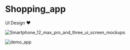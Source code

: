 # Shopping_app
UI Design
❤

![Smartphone_12_max_pro_and_three_ui_screen_mockups](https://user-images.githubusercontent.com/83110014/144197056-855235ee-9475-4576-a5a7-abc5493b6d8f.png)


![demo_app](https://user-images.githubusercontent.com/83110014/144199341-2029bc67-566f-4059-920b-6ad7fbbfd261.gif)
